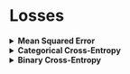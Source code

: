 <h1>Losses</h1>

<div style='width:1000px;margin:auto'>

<details><summary><b>Mean Squared Error</b></summary><pre><code>import torch
import torch.nn as nn

mse_loss = nn.MSELoss()
outputs  = torch.randn(3, 5, requires_grad=True)
targets  = torch.randn(3, 5)
loss = mse_loss(outputs, targets)
print(loss)
</code></pre>
</p></details>

<details><summary><b>Categorical Cross-Entropy</b></summary><pre><code># Categorical Cross-Entropy.
import torch
import torch.nn as nn

ce_loss = nn.CrossEntropyLoss()
outputs = torch.randn(3, 5, requires_grad=True)
targets = torch.tensor([1, 0, 3], dtype=torch.int64)
loss    = ce_loss(outputs, targets)
print(loss)
</code></pre>
</p></details>

<details><summary><b>Binary Cross-Entropy</b></summary><pre><code>bce_loss = nn.BCELoss()
sigmoid  = nn.Sigmoid()
probabilities = sigmoid(torch.randn(4, 1, requires_grad=True))
targets = torch.tensor([1, 0, 1, 0], dtype=torch.float32).view(4, 1)
loss = bce_loss(probabilities, targets)
print(probabilities)
print(loss)
</code></pre>
</p></details>


</div>